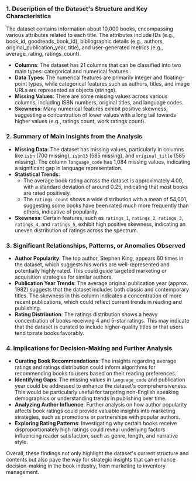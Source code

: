 ### 1. Description of the Dataset's Structure and Key Characteristics

The dataset contains information about 10,000 books, encompassing various attributes related to each title. The attributes include IDs (e.g., book_id, goodreads_book_id), bibliographic details (e.g., authors, original_publication_year, title), and user-generated metrics (e.g., average_rating, ratings_count). 

- **Columns**: The dataset has 21 columns that can be classified into two main types: categorical and numerical features. 
- **Data Types**: The numerical features are primarily integer and floating-point types, while categorical features such as authors, titles, and image URLs are represented as objects (strings).
- **Missing Values**: There are some missing values across various columns, including ISBN numbers, original titles, and language codes.
- **Skewness**: Many numerical features exhibit positive skewness, suggesting a concentration of lower values with a long tail towards higher values (e.g., ratings count, work ratings count).

### 2. Summary of Main Insights from the Analysis

- **Missing Data**: The dataset has missing values, particularly in columns like `isbn` (700 missing), `isbn13` (585 missing), and `original_title` (585 missing). The column `language_code` has 1,084 missing values, indicating a significant gap in language representation. 
- **Statistical Trends**: 
  - The average book rating across the dataset is approximately 4.00, with a standard deviation of around 0.25, indicating that most books are rated positively.
  - The `ratings_count` shows a wide distribution with a mean of 54,001, suggesting some books have been rated much more frequently than others, indicative of popularity.
- **Skewness**: Certain features, such as `ratings_1`, `ratings_2`, `ratings_3`, `ratings_4`, and `ratings_5`, exhibit high positive skewness, indicating an uneven distribution of ratings across the spectrum.

### 3. Significant Relationships, Patterns, or Anomalies Observed

- **Author Popularity**: The top author, Stephen King, appears 60 times in the dataset, which suggests his works are well-represented and potentially highly rated. This could guide targeted marketing or acquisition strategies for similar authors.
- **Publication Year Trends**: The average original publication year (approx. 1982) suggests that the dataset includes both classic and contemporary titles. The skewness in this column indicates a concentration of more recent publications, which could reflect current trends in reading and publishing.
- **Rating Distribution**: The ratings distribution shows a heavy concentration of books receiving 4 and 5-star ratings. This may indicate that the dataset is curated to include higher-quality titles or that users tend to rate books favorably.

### 4. Implications for Decision-Making and Further Analysis

- **Curating Book Recommendations**: The insights regarding average ratings and ratings distribution could inform algorithms for recommending books to users based on their reading preferences.
- **Identifying Gaps**: The missing values in `language_code` and publication year could be addressed to enhance the dataset's comprehensiveness. This would be particularly useful for targeting non-English speaking demographics or understanding trends in publishing over time.
- **Analyzing Author Influence**: Further analysis on how author popularity affects book ratings could provide valuable insights into marketing strategies, such as promotions or partnerships with popular authors.
- **Exploring Rating Patterns**: Investigating why certain books receive disproportionately high ratings could reveal underlying factors influencing reader satisfaction, such as genre, length, and narrative style.

Overall, these findings not only highlight the dataset's current structure and contents but also pave the way for strategic insights that can enhance decision-making in the book industry, from marketing to inventory management.
